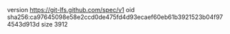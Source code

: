 version https://git-lfs.github.com/spec/v1
oid sha256:ca97645098e58e2ccd0de475fd4d93ecaef60eb61b3921523b04f974543d913d
size 3912
